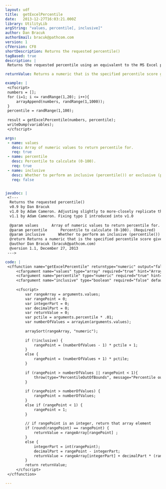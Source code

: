 ```yaml
---
layout: udf
title:  getExcelPercentile
date:   2013-12-27T16:03:21.000Z
library: UtilityLib
argString: "values, percentile[, inclusive]"
author: Dan Bracuk
authorEmail: bracuk@pathcom.com
version: 1
cfVersion: CF8
shortDescription: Returns the requested percentile()
tagBased: true
description: |
 Returns the requested percentile using an equivalent to the MS Excel percentile() / percentile.exc() functions.

returnValue: Returns a numeric that is the specified percentile score given the values in the passed-in array.

example: |
 <cfscript>
 numbers = [];
 for (i=1; i <= randRange(1,20); i++){
     arrayAppend(numbers, randRange(1,1000));
 }
 percentile = randRange(1,100);
 
 result = getExcelPercentile(numbers, percentile);
 writeDump(variables);
 </cfscript>

args:
 - name: values
   desc: Array of numeric values to return percentile for.
   req: true
 - name: percentile
   desc: Percentile to calculate (0-100).
   req: true
 - name: inclusive
   desc: Whether to perform an inclusive (percentile()) or exclusive (percentile.exc()) calculation. Will throw a PercentileOutOfBounds exception if using exclusive percentile and 'percentile' falls outwith 1/(n+1) and n/(n+1), where 'n' is the length of the values array.
   req: false


javaDoc: |
 <!---
  Returns the requested percentile()
  v0.9 by Dan Bracuk
  v1.0 by Adam Cameron. Adjusting slightly to more-closely replicate the Excel functions
  v1.1 by Adam Cameron. Fixing typo I introduced into v1.0
  
  @param values      Array of numeric values to return percentile for. (Required)
  @param percentile      Percentile to calculate (0-100). (Required)
  @param inclusive      Whether to perform an inclusive (percentile()) or exclusive (percentile.exc()) calculation. Will throw a PercentileOutOfBounds exception if using exclusive percentile and 'percentile' falls outwith 1/(n+1) and n/(n+1), where 'n' is the length of the values array. (Optional)
  @return Returns a numeric that is the specified percentile score given the values in the passed-in array. 
  @author Dan Bracuk (bracuk@pathcom.com) 
  @version 1.1, December 27, 2013 
 --->

code: |
 <cffunction name="getExcelPercentile" returntype="numeric" output="false" hint="Equivalent to the MS Excel percentile() / percentile.exc() functions.">
     <cfargument name="values" type="array" required="true" hint="Array of numeric values to return percentile for.">
     <cfargument name="percentile" type="numeric" required="true" hint="Percentile to calculate (0-100).">
     <cfargument name="inclusive" type="boolean" required="false" default="true" hint="Whether to perform an inclusive (percentile()) or exclusive (percentile.exc()) calculation. Will throw a PercentileOutOfBounds exception if using exclusive percentile and 'percentile' falls outwith 1/(n+1) and n/(n+1), where 'n' is the length of the values array.">
 
     <cfscript>
         var rangeArray = arguments.values;
         var rangePoint = 0;
         var integerPart = 0;
         var decimalPart = 0;
         var returnValue = 0;
         var pctile = arguments.percentile * .01;
         var numberOfValues = arrayLen(arguments.values);
 
         arraySort(rangeArray, "numeric");
 
         if (!inclusive) {
             rangePoint = (numberOfValues - 1) * pctile + 1;
         }
         else {
             rangePoint = (numberOfValues + 1) * pctile;
         }
 
         if (rangePoint > numberOfValues || rangePoint < 1){
             throw(type="PercentileOutOfBounds", message="Percentile out of bounds", detail="PERCENTILE falls outwith 1/(n+1) and n/(n+1), where 'n' is the length of the VALUES array.");
         }
 
         if (rangePoint > numberOfValues) {
             rangePoint = numberOfValues;
         }
         else if (rangePoint < 1) {
             rangePoint = 1;
         }
 
         // if rangePoint is an integer, return that array element
         if (round(rangePoint) == rangePoint) {
             returnValue = rangeArray[rangePoint] ;
         }
         else {
             integerPart = int(rangePoint);
             decimalPart = rangePoint - integerPart;
             returnValue = rangeArray[integerPart] + decimalPart * (rangeArray[integerPart + 1] - rangeArray[integerPart]);
         }
         return returnValue;
     </cfscript>
 </cffunction>

---
```



